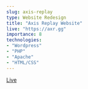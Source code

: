 ```yaml
---
slug: axis-replay
type: Website Redesign
title: "Axis Replay Website"
live: "https://axr.gg"
importance: 8
technologies:
- "Wordpress"
- "PHP"
- "Apache"
- "HTML/CSS"
---
```


[Live](https://axr.gg/)
